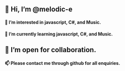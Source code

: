 ## 👋 Hi, I’m @melodic-e
#### 👀 I’m interested in javascript, C#, and Music.
#### 🌱 I’m currently learning javascript, C#, and Music.
## 💞️ I’m open for collaboration.
#### 📫 Please contact me through github for all enquiries.

